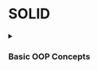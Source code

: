 # SOLID

<details><summary> 

### Basic OOP Concepts 
</summary>

<details><summary> 


### **Class and Object**
 </summary>

```python
class Employee: #// this is a class
    pass
```

### **Class attribute**
```python
class Employee: #// this is a class
    company_name = 'BST' #// this is class attribute

emp1 = Employee()   #// this is an object
emp2 = Employee()   #// this is an object

print(emp1.company_name)
print(emp2.company_name)
```
> output
```
  'BST'
  'BST'
```

### **Instance attribute**
```python
class Employee: #// this is a class
    company_name = 'BST' #// this is class attribute

emp1 = Employee()   #// this is an object
emp2 = Employee()   #// this is an object

emp1.name = 'rick'  #// this is a instance attribute

print(emp1.company_name)
print(emp2.company_name)
   
print(emp1.name)   
print(emp2.name) 
```
There is a one instance attribute so it will throw an attribute for emp2.name which is not exist !
> output
```
BST
BST
rick
Trace back (most recent call last):
  File "/_path_/SOLID/file_name.py", line 13, in <module>
    print(emp2.name)   
AttributeError: 'Employee' object has no attribute 'name'
```
Pythonic way of declaring attribute 

```python
class Employee: #// this is a class
    pass

emp1 = Employee()   #// this is an object
emp2 = Employee()   #// this is an object

Employee.company_name = 'BST' #// this is class attribute

emp1.name = 'Rick'       #// this is an instance attribute
emp1.last_name ='Bernard' #// this is an instance attribute
emp2.name = 'Morty'      #// this is an instance attribute
emp2.last_name = 'Meyer'  #// this is an instance attribute

print(emp1.company_name)
print(emp2.company_name)
   
print(emp1.name +' '+emp1.last_name)   
print(emp2.name +' '+emp2.last_name)   
```
```
BST
BST
Rick Bernard
Morty Meyer
```
**But this kind of declaration are not practical to use because it violate DRY (don't repeat yourself) method
and create much complexity.**

* class variables prefers to declare before the all methods

* for instance attribute it is recommend to use __init__ method in a class,when every time creating an instances 
it variables are automatically assigned

```python
class Employee:               #// this is a class
    company_name = 'BST'      #// this is class attribute
    
    def __init__(self,name,last_name) -> None:
        self.name = name              #// this is an instance attribute
        self.last_name = last_name      #// this is an instance attribute
        
emp1 = Employee('Rick','Bernard')     #// this is an object with instance attributes
emp2 = Employee('Morty','Meyer')      #// this is an object with instance attributes


print(emp1.company_name)
print(emp2.company_name)
   
print(emp1.name +' '+emp1.last_name)   
print(emp2.name +' '+emp2.last_name)     
```
```
BST
BST
Rick Bernard
Morty Meyer
```

```python
class Employee:           #// this is a class
    company_name = 'BST'  #// this is class attribute
    
emp1 = Employee()         #// this is an object

print(emp1.__dict__)      #// this printout the instance attribute as a dictionary which is none this point
print(emp1.company_name)  #// this print out class attribute

emp1.company_name = 'new company' #// this ia an instance attribute

print(emp1.__dict__)      #// this printout the instance attribute as a dictionary
print(emp1.company_name)  #// this printout the instance attribute 

print(Employee.company_name) #// this print out class attribute
```
```
{}
BST
{'company_name': 'new company'}
new company
BST
```
</details>

<details><summary> 

### **Python Inheritance**
 </summary>


to have inheritance there should be a relationship within base class and child classes<br>
ex:-<br>
animal is base class to dog,cat and fish these child classes<br> 
vehicle is base class to car,van and boat child classes 

```python
class Animal:                     #// this is the base class / super class
    
    def __init__(self,age,sex) -> None: #// instance attributes
        self.age = age
        self.sex = sex
        
    def activity(self):
        return f"i can walk and my age {self.age} and i am a {self.sex}"
    
    
class Dog(Animal):                 #// this is the inheritance 
    
    def activity(self):
        return super().activity()  #// this call the superclass/base class method 

class Fish(Animal):

    def __init__(self, age, sex) -> None: #// this call the super class init method
        super().__init__(age, sex)

    def activity(self):            #// this is method overriding
        return f"i can swim and my age {self.age} and i am a {self.sex}"

        
dog = Dog(15,'male')  #// this is object/instance to child class
fish = Fish(5,'female')  #// this is object/instance to child class

print(dog.activity())
print(fish.activity())
```
>output
```
"i can walk and my age 15 and i am a male"
"i can swim and my age 5 and i am a female"
```
super() method will get the super class / base class method  to child class.

if there same method in child class we can either call super class method or override the method.

uses of inheritance 
> 1.) since child class can inherit all the functionality from parent class it allows code reusability <br>
> 2.) once functionality developed we can simply inherit it no need to reinvent the wheel, this way code become much cleaner <br>
> 3.) since we can inherit useful functionality to child class need to write other required functionality to the child class <br>
</details>

<details><summary>

### **Python Polymorphism**
 </summary>

the word polymorphism meaning is many-forms it means that every functions or classes either it built into user define it should be handle many scenarios, 

>built in
```python
#// here we looks into len() built-in function
print(len('string'))           
print(len(['l','i','s','t']))
# // len function can handle string, list, tuples and many more data types 
```
>output
```
6
4
```
#### user define
```python
def add(x,y,z=0,a=0):
    return x+y+z+a

print(add(1,2))
print(add(1,2,5))
#// define function can handle more inputs
```
>output
```
3
8
```
#### classes
```python
class SriLanka():
	def capital(self):
		print("Colombo is the capital of Sri Lanka.")

	def language(self):
		print("Sinhala is the most widely spoken language of Sri Lanka.")

	def status(self):
		print("Sri Lanka is a developing country.")

class USA():
	def capital(self):
		print("Washington, D.C. is the capital of USA.")

	def language(self):
		print("English is the primary language of USA.")

	def status(self):
		print("USA is a developed country.")

def func(obj):    #// this is a example for duck typing in polymorphism 
	obj.capital()
	obj.language()
	obj.status()

obj_sri = SriLanka()
obj_usa = USA()

func(obj_sri)
func(obj_usa)

```
>output
```
Colombo is the capital of Sri Lanka.
Sinhala is the most widely spoken language of Sri Lanka.
Sri Lanka is a developing country.
Washington, D.C. is the capital of USA.
English is the primary language of USA.
USA is a developed country.
```

<details><summary> 

###  ways of implementing polymorphism in python 
</summary>

#### Duck typing

```python
class person01:
    def code(self,idea):
        idea.execute()
        
class person02:
    def execute(self): 
        print("Practice make everything perfect")

idea = person02() #// create person02 object

quote = person01()#// person01 object

quote.code(idea)#// calling the function by giving idea as the argument.
```
>output
```
Practice make everything perfect
```
Duck typing is a concept that says that "type" of the object is a matter of concern only at runtime.
the idea is that you don't need a type in order to invoke an existing method on an object if a method is defined on it, it can invoke.

#### Operator overloading

```python
class Vehicle:
    def __init__(self,fare):
        self.fare = fare
    #// operator + overloading 
    def __add__(self,other):   
        return self.fare + other.fare
    #// operator < overloading
    def __lt__(self,other):
        return self.fare < other.fare
        
bus = Vehicle(50)
car = Vehicle(30)

total_fare = bus + car #// objects with operators 
is_greater = bus < car #// objects with operators 

print(total_fare)
print(is_greater)
```
>output
```
80
False
```
if we does not operator overloading + ,< or any other operator in user-define class it does not work instead return TypeError 

#### Method Overloading

```python
class Cal:
    def total(self,a=0,b=0,c=0): #// this is method overloading 
        return int(a+b+c)
    
    
c = Cal()
print(c.total())
print(c.total(1))
print(c.total(1,2))
print(c.total(1,2,3))
```
>output
```
0
1
3
6
```
#### Method overriding

```python
class HardWork:
    def __init__(self) -> None:
        self.value = "hard work beats talent"
        
    def practice(self):
        print(self.value)
        
    def consistency(self): #// this method override by child class "consistency" method
        print('Never stop working hard')
        
class Programming(HardWork):
    
    def consistency(self):#// this method overriding the base class "consistency" method
        print('never stop working hard for your dreams...!')
    
python = Programming()

python.practice()
python.consistency()
```
>output
```
hard work beats talent
never stop working hard for your dreams...!
```
method overriding help us to access and change the parent class logics whatever we need.

</details>
</details>

<details><summary>

### **Python Abstraction** </summary>
 
Abstraction in python means that hiding data/class form user to reduce the complexity of software.
```python
from abc import ABC,abstractmethod

class Vehicle(ABC):
    @abstractmethod
    def mileage(self):
        pass
    
class Car(Vehicle):
    
    def mileage(self):
        print('25km per liter') 
        
class Van(Vehicle):
    
    def mileage(self):
        print('15KM per liter')
        
class Plane(Vehicle):
    
    def mileage(self):
        print('1km per liter')
        
car = Car()
print(car.mileage())
```
>output
```
25km per liter
None
```
1.in python , abstract class hold both abstract methods and normal methods <br>
2.derive class definition define on abstract base class  <br>
3.there is no initiate in abstract class, in abstract class cannot create object <br>
4.there is no way to define interface on python,instead we can use keyword abstract class itself <br>
</details>
<details><summary>

### **Python Encapsulation** </summary>
in python encapsulation is concept of bundling data and methods within single unit.
so example when we write a class, we try to implement encapsulation.
because all the methods, instances are bind by class it self 
```python
class Employee:                           #// wrapping data and the methods that work on data within one unit (encapsulation)
    def __init__(self,name,project):
        self.name = name             #// Data members
        self.project = project       #// Data members

    def work(self):                  #// method 
        print(f'{self.name} is working on {self.project}')
```

</details>


Coupling
Cohesion
Association
Aggregation
Composition
</details>


